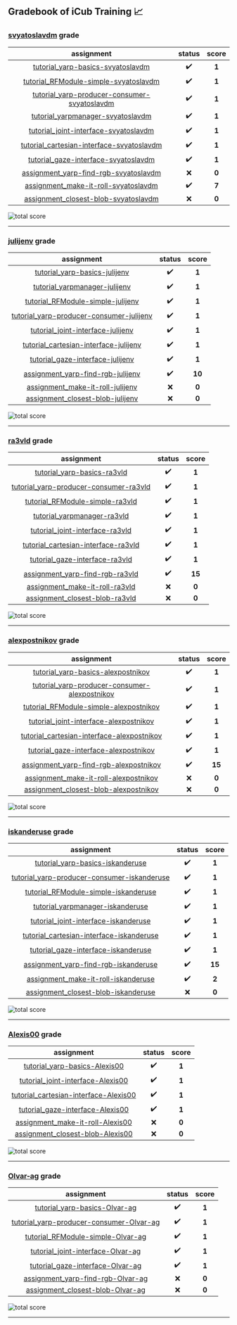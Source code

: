 ## Gradebook of iCub Training :chart_with_upwards_trend:

### [**svyatoslavdm**](https://github.com/svyatoslavdm) grade

| assignment | status | score |
|    :--:    |  :--:  | :--:  |
| [tutorial_yarp-basics-svyatoslavdm](https://github.com/icub-training/tutorial_yarp-basics-svyatoslavdm) | :heavy_check_mark: | **1** |
| [tutorial_RFModule-simple-svyatoslavdm](https://github.com/icub-training/tutorial_RFModule-simple-svyatoslavdm) | :heavy_check_mark: | **1** |
| [tutorial_yarp-producer-consumer-svyatoslavdm](https://github.com/icub-training/tutorial_yarp-producer-consumer-svyatoslavdm) | :heavy_check_mark: | **1** |
| [tutorial_yarpmanager-svyatoslavdm](https://github.com/icub-training/tutorial_yarpmanager-svyatoslavdm) | :heavy_check_mark: | **1** |
| [tutorial_joint-interface-svyatoslavdm](https://github.com/icub-training/tutorial_joint-interface-svyatoslavdm) | :heavy_check_mark: | **1** |
| [tutorial_cartesian-interface-svyatoslavdm](https://github.com/icub-training/tutorial_cartesian-interface-svyatoslavdm) | :heavy_check_mark: | **1** |
| [tutorial_gaze-interface-svyatoslavdm](https://github.com/icub-training/tutorial_gaze-interface-svyatoslavdm) | :heavy_check_mark: | **1** |
| [assignment_yarp-find-rgb-svyatoslavdm](https://github.com/icub-training/assignment_yarp-find-rgb-svyatoslavdm) | :x: | **0** |
| [assignment_make-it-roll-svyatoslavdm](https://github.com/icub-training/assignment_make-it-roll-svyatoslavdm) | :heavy_check_mark: | **7** |
| [assignment_closest-blob-svyatoslavdm](https://github.com/icub-training/assignment_closest-blob-svyatoslavdm) | :x: | **0** |

![total score](https://img.shields.io/badge/total_score-14-brightgreen.svg?style=flat-square)

---


### [**julijenv**](https://github.com/julijenv) grade

| assignment | status | score |
|    :--:    |  :--:  | :--:  |
| [tutorial_yarp-basics-julijenv](https://github.com/icub-training/tutorial_yarp-basics-julijenv) | :heavy_check_mark: | **1** |
| [tutorial_yarpmanager-julijenv](https://github.com/icub-training/tutorial_yarpmanager-julijenv) | :heavy_check_mark: | **1** |
| [tutorial_RFModule-simple-julijenv](https://github.com/icub-training/tutorial_RFModule-simple-julijenv) | :heavy_check_mark: | **1** |
| [tutorial_yarp-producer-consumer-julijenv](https://github.com/icub-training/tutorial_yarp-producer-consumer-julijenv) | :heavy_check_mark: | **1** |
| [tutorial_joint-interface-julijenv](https://github.com/icub-training/tutorial_joint-interface-julijenv) | :heavy_check_mark: | **1** |
| [tutorial_cartesian-interface-julijenv](https://github.com/icub-training/tutorial_cartesian-interface-julijenv) | :heavy_check_mark: | **1** |
| [tutorial_gaze-interface-julijenv](https://github.com/icub-training/tutorial_gaze-interface-julijenv) | :heavy_check_mark: | **1** |
| [assignment_yarp-find-rgb-julijenv](https://github.com/icub-training/assignment_yarp-find-rgb-julijenv) | :heavy_check_mark: | **10** |
| [assignment_make-it-roll-julijenv](https://github.com/icub-training/assignment_make-it-roll-julijenv) | :x: | **0** |
| [assignment_closest-blob-julijenv](https://github.com/icub-training/assignment_closest-blob-julijenv) | :x: | **0** |

![total score](https://img.shields.io/badge/total_score-17-brightgreen.svg?style=flat-square)

---


### [**ra3vld**](https://github.com/ra3vld) grade

| assignment | status | score |
|    :--:    |  :--:  | :--:  |
| [tutorial_yarp-basics-ra3vld](https://github.com/icub-training/tutorial_yarp-basics-ra3vld) | :heavy_check_mark: | **1** |
| [tutorial_yarp-producer-consumer-ra3vld](https://github.com/icub-training/tutorial_yarp-producer-consumer-ra3vld) | :heavy_check_mark: | **1** |
| [tutorial_RFModule-simple-ra3vld](https://github.com/icub-training/tutorial_RFModule-simple-ra3vld) | :heavy_check_mark: | **1** |
| [tutorial_yarpmanager-ra3vld](https://github.com/icub-training/tutorial_yarpmanager-ra3vld) | :heavy_check_mark: | **1** |
| [tutorial_joint-interface-ra3vld](https://github.com/icub-training/tutorial_joint-interface-ra3vld) | :heavy_check_mark: | **1** |
| [tutorial_cartesian-interface-ra3vld](https://github.com/icub-training/tutorial_cartesian-interface-ra3vld) | :heavy_check_mark: | **1** |
| [tutorial_gaze-interface-ra3vld](https://github.com/icub-training/tutorial_gaze-interface-ra3vld) | :heavy_check_mark: | **1** |
| [assignment_yarp-find-rgb-ra3vld](https://github.com/icub-training/assignment_yarp-find-rgb-ra3vld) | :heavy_check_mark: | **15** |
| [assignment_make-it-roll-ra3vld](https://github.com/icub-training/assignment_make-it-roll-ra3vld) | :x: | **0** |
| [assignment_closest-blob-ra3vld](https://github.com/icub-training/assignment_closest-blob-ra3vld) | :x: | **0** |

![total score](https://img.shields.io/badge/total_score-22-brightgreen.svg?style=flat-square)

---


### [**alexpostnikov**](https://github.com/alexpostnikov) grade

| assignment | status | score |
|    :--:    |  :--:  | :--:  |
| [tutorial_yarp-basics-alexpostnikov](https://github.com/icub-training/tutorial_yarp-basics-alexpostnikov) | :heavy_check_mark: | **1** |
| [tutorial_yarp-producer-consumer-alexpostnikov](https://github.com/icub-training/tutorial_yarp-producer-consumer-alexpostnikov) | :heavy_check_mark: | **1** |
| [tutorial_RFModule-simple-alexpostnikov](https://github.com/icub-training/tutorial_RFModule-simple-alexpostnikov) | :heavy_check_mark: | **1** |
| [tutorial_joint-interface-alexpostnikov](https://github.com/icub-training/tutorial_joint-interface-alexpostnikov) | :heavy_check_mark: | **1** |
| [tutorial_cartesian-interface-alexpostnikov](https://github.com/icub-training/tutorial_cartesian-interface-alexpostnikov) | :heavy_check_mark: | **1** |
| [tutorial_gaze-interface-alexpostnikov](https://github.com/icub-training/tutorial_gaze-interface-alexpostnikov) | :heavy_check_mark: | **1** |
| [assignment_yarp-find-rgb-alexpostnikov](https://github.com/icub-training/assignment_yarp-find-rgb-alexpostnikov) | :heavy_check_mark: | **15** |
| [assignment_make-it-roll-alexpostnikov](https://github.com/icub-training/assignment_make-it-roll-alexpostnikov) | :x: | **0** |
| [assignment_closest-blob-alexpostnikov](https://github.com/icub-training/assignment_closest-blob-alexpostnikov) | :x: | **0** |

![total score](https://img.shields.io/badge/total_score-21-brightgreen.svg?style=flat-square)

---


### [**iskanderuse**](https://github.com/iskanderuse) grade

| assignment | status | score |
|    :--:    |  :--:  | :--:  |
| [tutorial_yarp-basics-iskanderuse](https://github.com/icub-training/tutorial_yarp-basics-iskanderuse) | :heavy_check_mark: | **1** |
| [tutorial_yarp-producer-consumer-iskanderuse](https://github.com/icub-training/tutorial_yarp-producer-consumer-iskanderuse) | :heavy_check_mark: | **1** |
| [tutorial_RFModule-simple-iskanderuse](https://github.com/icub-training/tutorial_RFModule-simple-iskanderuse) | :heavy_check_mark: | **1** |
| [tutorial_yarpmanager-iskanderuse](https://github.com/icub-training/tutorial_yarpmanager-iskanderuse) | :heavy_check_mark: | **1** |
| [tutorial_joint-interface-iskanderuse](https://github.com/icub-training/tutorial_joint-interface-iskanderuse) | :heavy_check_mark: | **1** |
| [tutorial_cartesian-interface-iskanderuse](https://github.com/icub-training/tutorial_cartesian-interface-iskanderuse) | :heavy_check_mark: | **1** |
| [tutorial_gaze-interface-iskanderuse](https://github.com/icub-training/tutorial_gaze-interface-iskanderuse) | :heavy_check_mark: | **1** |
| [assignment_yarp-find-rgb-iskanderuse](https://github.com/icub-training/assignment_yarp-find-rgb-iskanderuse) | :heavy_check_mark: | **15** |
| [assignment_make-it-roll-iskanderuse](https://github.com/icub-training/assignment_make-it-roll-iskanderuse) | :heavy_check_mark: | **2** |
| [assignment_closest-blob-iskanderuse](https://github.com/icub-training/assignment_closest-blob-iskanderuse) | :x: | **0** |

![total score](https://img.shields.io/badge/total_score-24-brightgreen.svg?style=flat-square)

---


### [**Alexis00**](https://github.com/Alexis00) grade

| assignment | status | score |
|    :--:    |  :--:  | :--:  |
| [tutorial_yarp-basics-Alexis00](https://github.com/icub-training/tutorial_yarp-basics-Alexis00) | :heavy_check_mark: | **1** |
| [tutorial_joint-interface-Alexis00](https://github.com/icub-training/tutorial_joint-interface-Alexis00) | :heavy_check_mark: | **1** |
| [tutorial_cartesian-interface-Alexis00](https://github.com/icub-training/tutorial_cartesian-interface-Alexis00) | :heavy_check_mark: | **1** |
| [tutorial_gaze-interface-Alexis00](https://github.com/icub-training/tutorial_gaze-interface-Alexis00) | :heavy_check_mark: | **1** |
| [assignment_make-it-roll-Alexis00](https://github.com/icub-training/assignment_make-it-roll-Alexis00) | :x: | **0** |
| [assignment_closest-blob-Alexis00](https://github.com/icub-training/assignment_closest-blob-Alexis00) | :x: | **0** |

![total score](https://img.shields.io/badge/total_score-4-brightgreen.svg?style=flat-square)

---


### [**Olvar-ag**](https://github.com/Olvar-ag) grade

| assignment | status | score |
|    :--:    |  :--:  | :--:  |
| [tutorial_yarp-basics-Olvar-ag](https://github.com/icub-training/tutorial_yarp-basics-Olvar-ag) | :heavy_check_mark: | **1** |
| [tutorial_yarp-producer-consumer-Olvar-ag](https://github.com/icub-training/tutorial_yarp-producer-consumer-Olvar-ag) | :heavy_check_mark: | **1** |
| [tutorial_RFModule-simple-Olvar-ag](https://github.com/icub-training/tutorial_RFModule-simple-Olvar-ag) | :heavy_check_mark: | **1** |
| [tutorial_joint-interface-Olvar-ag](https://github.com/icub-training/tutorial_joint-interface-Olvar-ag) | :heavy_check_mark: | **1** |
| [tutorial_gaze-interface-Olvar-ag](https://github.com/icub-training/tutorial_gaze-interface-Olvar-ag) | :heavy_check_mark: | **1** |
| [assignment_yarp-find-rgb-Olvar-ag](https://github.com/icub-training/assignment_yarp-find-rgb-Olvar-ag) | :x: | **0** |
| [assignment_closest-blob-Olvar-ag](https://github.com/icub-training/assignment_closest-blob-Olvar-ag) | :x: | **0** |

![total score](https://img.shields.io/badge/total_score-5-brightgreen.svg?style=flat-square)

---

